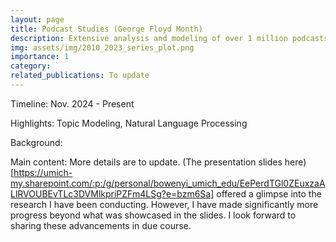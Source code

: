 ```yaml
---
layout: page
title: Podcast Studies (George Floyd Month)
description: Extensive analysis and modeling of over 1 million podcasts in the month when George Floyd was murdered. 
img: assets/img/2010_2023_series_plot.png
importance: 1 
category: 
related_publications: To update
---
```


Timeline: Nov. 2024 - Present

Highlights: Topic Modeling, Natural Language Processing

Background: 

Main content:
More details are to update. (The presentation slides here) [https://umich-my.sharepoint.com/:p:/g/personal/bowenyi_umich_edu/EePerdTGl0ZEuxzaALlRVOUBEvTLc3DVMlkpriPZFm4LSg?e=bzm6Sa] offered a glimpse into the research I have been conducting. However, I have made significantly more progress beyond what was showcased in the slides. I look forward to sharing these advancements in due course.
